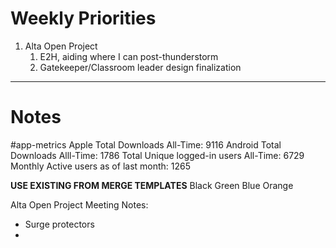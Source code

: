 # Weekly Priorities
1. Alta Open Project
    1. E2H, aiding where I can post-thunderstorm
    2. Gatekeeper/Classroom leader design finalization
---
# Notes
#app-metrics 
Apple Total Downloads All-Time:
9116
Android Total Downloads Alll-Time:
1786
Total Unique logged-in users All-Time:
6729
Monthly Active users as of last month:
1265

****USE EXISTING FROM MERGE TEMPLATES****
Black
Green
Blue
Orange


Alta Open Project Meeting Notes:
- Surge protectors
- 
